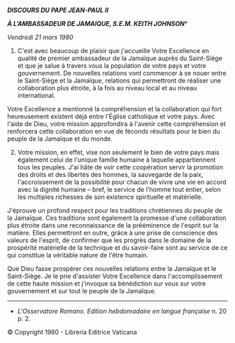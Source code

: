 ***DISCOURS DU PAPE JEAN-PAUL II***

***À L’AMBASSADEUR DE JAMAIQUE, S.E.M. KEITH JOHNSON****

*Vendredi 21 mars 1980*

1. C'est avec beaucoup de plaisir que j'accueille Votre Excellence en qualité de premier ambassadeur de la Jamaïque auprès du Saint-Siège et que je salue à travers vous la population de votre pays et votre gouvernement. De nouvelles relations vont commencer à se nouer entre le Saint-Siège et la Jamaïque, relations qui permettront de réaliser une collaboration plus étroite, à la fois au niveau local et au niveau international.

Votre Excellence a mentionné la compréhension et la collaboration qui fort heureusement existent déjà entre l'Église catholique et votre pays. Avec l'aide de Dieu, votre mission approfondira à l'avenir cette compréhension et renforcera cette collaboration en vue de féconds résultats pour le bien du peuple de la Jamaïque et du monde.

2. Votre mission, en effet, vise non seulement le bien de votre pays mais également celui de l'unique famille humaine à laquelle appartiennent tous les peuples. J'ai hâte de voir cette coopération servir la promotion des droits et des libertés des hommes, la sauvegarde de la paix, l'accroissement de la possibilité pour chacun de vivre une vie en accord avec la dignité humaine – bref, le service de l'homme tout entier, selon les multiples richesses de son existence spirituelle et matérielle.

J'éprouve un profond respect pour les traditions chrétiennes du peuple de la Jamaïque. Ces traditions sont également la promesse d'une collaboration plus étroite dans une reconnaissance de la prééminence de l'esprit sur la matière. Elles permettront en outre, grâce à une prise de conscience des valeurs de l'esprit, de confirmer que les progrès dans le domaine de la prospérité matérielle de la technique et du savoir-faire sont au service de ce qui constitue la véritable nature de l'être humain.

Que Dieu fasse prospérer ces nouvelles relations entre la Jamaïque et le Saint-Siège. Je le prie d'assister Votre Excellence dans l'accomplissement de cette haute mission et j'invoque sa bénédiction sur vous sur votre gouvernement et sur tout le peuple de la Jamaïque.

* * *

* *L'Osservatore Romano. Edition hebdomadaire en langue française* n. 20 p. 2.

© Copyright 1980 - Libreria Editrice Vaticana